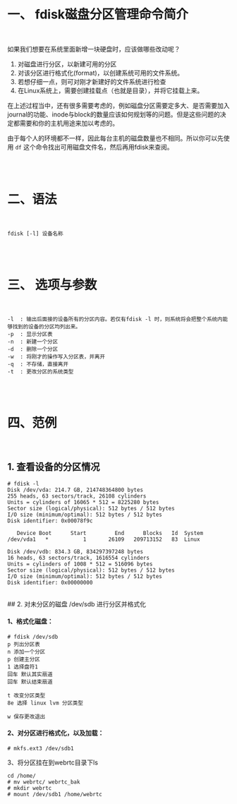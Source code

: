 # 一、 fdisk磁盘分区管理命令简介
<br/>

如果我们想要在系统里面新增一块硬盘时，应该做哪些改动呢？
1. 对磁盘进行分区，以新建可用的分区
2. 对该分区进行格式化(format)，以创建系统可用的文件系统。
3. 若想仔细一点，则可对刚才新建好的文件系统进行检查
4. 在Linux系统上，需要创建挂载点（也就是目录），并将它挂载上来。

在上述过程当中，还有很多需要考虑的，例如磁盘分区需要定多大、是否需要加入journal的功能、inode与block的数量应该如何规划等的问题。但是这些问题的决定都需要和你的主机用途来加以考虑的。

由于每个人的环境都不一样，因此每台主机的磁盘数量也不相同。所以你可以先使用 `df` 这个命令找出可用磁盘文件名，然后再用fdisk来查阅。

<br/>
<br/>

# 二、语法
<br/>


    fdisk [-l] 设备名称


<br/>
<br/>

# 三、 选项与参数
<br/>


    -l  : 输出后面接的设备所有的分区内容。若仅有fdisk -l 时，则系统将会把整个系统内能够找到的设备的分区均列出来。
    -p  : 显示分区表
    -n  : 新建一个分区
    -d  : 删除一个分区
    -w  : 将刚才的操作写入分区表，并离开
    -q  : 不存储，直接离开
    -t  : 更改分区的系统类型


<br/>
<br/>

# 四、范例
<br/>

## 1. 查看设备的分区情况


    # fdisk -l
    Disk /dev/vda: 214.7 GB, 214748364800 bytes
    255 heads, 63 sectors/track, 26108 cylinders
    Units = cylinders of 16065 * 512 = 8225280 bytes
    Sector size (logical/physical): 512 bytes / 512 bytes
    I/O size (minimum/optimal): 512 bytes / 512 bytes
    Disk identifier: 0x00078f9c

       Device Boot      Start         End      Blocks   Id  System
    /dev/vda1   *           1       26109   209713152   83  Linux

    Disk /dev/vdb: 834.3 GB, 834297397248 bytes
    16 heads, 63 sectors/track, 1616554 cylinders
    Units = cylinders of 1008 * 512 = 516096 bytes
    Sector size (logical/physical): 512 bytes / 512 bytes
    I/O size (minimum/optimal): 512 bytes / 512 bytes
    Disk identifier: 0x00000000


<br/>
## 2. 对未分区的磁盘 /dev/sdb 进行分区并格式化 
<br/>

#### 1、格式化磁盘：
    # fdisk /dev/sdb
    p 列出分区表
    n 添加一个分区
    p 创建主分区
    1 选择盘符1
    回车 默认其实扇道
    回车 默认结束扇道

    t 改变分区类型
    8e 选择 linux lvm 分区类型

    w 保存更改退出


#### 2、对分区进行格式化，以及加载：


    # mkfs.ext3 /dev/sdb1


3、将分区挂在到webrtc目录下ls

    cd /home/
    # mv webrtc/ webrtc_bak
    # mkdir webrtc
    # mount /dev/sdb1 /home/webrtc









